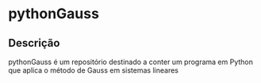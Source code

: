 # pythonGauss

## Descrição

pythonGauss é um repositório destinado a conter um programa em Python que aplica o método de Gauss em sistemas lineares
